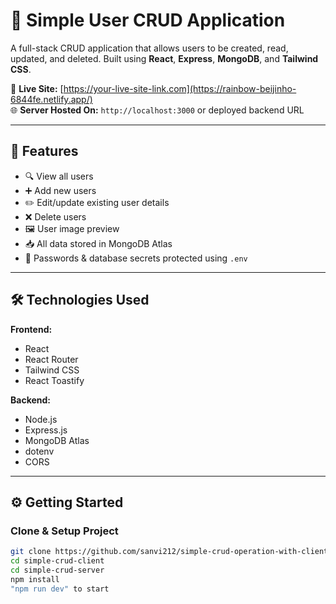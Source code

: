 # 👤 Simple User CRUD Application

A full-stack CRUD application that allows users to be created, read, updated, and deleted. Built using **React**, **Express**, **MongoDB**, and **Tailwind CSS**.

🔗 **Live Site:** [https://your-live-site-link.com](https://rainbow-beijinho-6844fe.netlify.app/)  
🌐 **Server Hosted On:** `http://localhost:3000` or deployed backend URL

---

## 🚀 Features

- 🔍 View all users
- ➕ Add new users
- ✏️ Edit/update existing user details
- ❌ Delete users
- 🖼️ User image preview
- 📥 All data stored in MongoDB Atlas
- 🔐 Passwords & database secrets protected using `.env`

---

## 🛠️ Technologies Used

**Frontend:**
- React
- React Router
- Tailwind CSS
- React Toastify

**Backend:**
- Node.js
- Express.js
- MongoDB Atlas
- dotenv
- CORS

---

## ⚙️ Getting Started

### Clone & Setup Project

```bash
git clone https://github.com/sanvi212/simple-crud-operation-with-client-and-server-site-mongoDB.git
cd simple-crud-client
cd simple-crud-server
npm install
"npm run dev" to start
